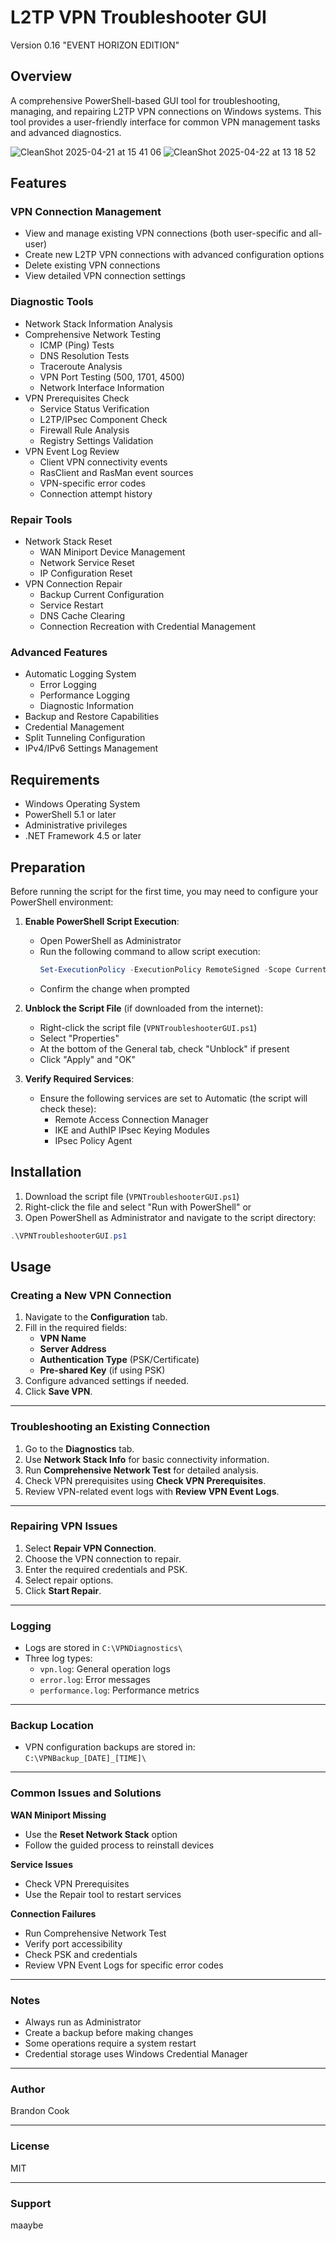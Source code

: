 # L2TP VPN Troubleshooter GUI
Version 0.16 "EVENT HORIZON EDITION"

## Overview
A comprehensive PowerShell-based GUI tool for troubleshooting, managing, and repairing L2TP VPN connections on Windows systems. This tool provides a user-friendly interface for common VPN management tasks and advanced diagnostics.

![CleanShot 2025-04-21 at 15 41 06](https://github.com/user-attachments/assets/ea0fcd5f-75f0-4912-ac1a-e04da0b4da59)
![CleanShot 2025-04-22 at 13 18 52](https://github.com/user-attachments/assets/d36f5ecc-eb4a-4a8a-b333-f37e34f534cb)



## Features

### VPN Connection Management
- View and manage existing VPN connections (both user-specific and all-user)
- Create new L2TP VPN connections with advanced configuration options
- Delete existing VPN connections
- View detailed VPN connection settings

### Diagnostic Tools
- Network Stack Information Analysis
- Comprehensive Network Testing
  - ICMP (Ping) Tests
  - DNS Resolution Tests
  - Traceroute Analysis
  - VPN Port Testing (500, 1701, 4500)
  - Network Interface Information
- VPN Prerequisites Check
  - Service Status Verification
  - L2TP/IPsec Component Check
  - Firewall Rule Analysis
  - Registry Settings Validation
- VPN Event Log Review
  - Client VPN connectivity events
  - RasClient and RasMan event sources
  - VPN-specific error codes
  - Connection attempt history

### Repair Tools
- Network Stack Reset
  - WAN Miniport Device Management
  - Network Service Reset
  - IP Configuration Reset
- VPN Connection Repair
  - Backup Current Configuration
  - Service Restart
  - DNS Cache Clearing
  - Connection Recreation with Credential Management

### Advanced Features
- Automatic Logging System
  - Error Logging
  - Performance Logging
  - Diagnostic Information
- Backup and Restore Capabilities
- Credential Management
- Split Tunneling Configuration
- IPv4/IPv6 Settings Management

## Requirements
- Windows Operating System
- PowerShell 5.1 or later
- Administrative privileges
- .NET Framework 4.5 or later

## Preparation
Before running the script for the first time, you may need to configure your PowerShell environment:

1. **Enable PowerShell Script Execution**:
   - Open PowerShell as Administrator
   - Run the following command to allow script execution:
     ```powershell
     Set-ExecutionPolicy -ExecutionPolicy RemoteSigned -Scope CurrentUser
     ```
   - Confirm the change when prompted

2. **Unblock the Script File** (if downloaded from the internet):
   - Right-click the script file (`VPNTroubleshooterGUI.ps1`)
   - Select "Properties"
   - At the bottom of the General tab, check "Unblock" if present
   - Click "Apply" and "OK"

3. **Verify Required Services**:
   - Ensure the following services are set to Automatic (the script will check these):
     - Remote Access Connection Manager
     - IKE and AuthIP IPsec Keying Modules
     - IPsec Policy Agent
     
## Installation
1. Download the script file (`VPNTroubleshooterGUI.ps1`)
2. Right-click the file and select "Run with PowerShell" or
3. Open PowerShell as Administrator and navigate to the script directory:
```powershell
.\VPNTroubleshooterGUI.ps1
```

## Usage

### Creating a New VPN Connection

1. Navigate to the **Configuration** tab.
2. Fill in the required fields:
   - **VPN Name**
   - **Server Address**
   - **Authentication Type** (PSK/Certificate)
   - **Pre-shared Key** (if using PSK)
3. Configure advanced settings if needed.
4. Click **Save VPN**.

---

### Troubleshooting an Existing Connection

1. Go to the **Diagnostics** tab.
2. Use **Network Stack Info** for basic connectivity information.
3. Run **Comprehensive Network Test** for detailed analysis.
4. Check VPN prerequisites using **Check VPN Prerequisites**.
5. Review VPN-related event logs with **Review VPN Event Logs**.


---

### Repairing VPN Issues

1. Select **Repair VPN Connection**.
2. Choose the VPN connection to repair.
3. Enter the required credentials and PSK.
4. Select repair options.
5. Click **Start Repair**.

---

### Logging

- Logs are stored in `C:\VPNDiagnostics\`
- Three log types:
  - `vpn.log`: General operation logs
  - `error.log`: Error messages
  - `performance.log`: Performance metrics

---

### Backup Location

- VPN configuration backups are stored in:  
  `C:\VPNBackup_[DATE]_[TIME]\`

---

### Common Issues and Solutions

**WAN Miniport Missing**  
- Use the **Reset Network Stack** option  
- Follow the guided process to reinstall devices

**Service Issues**  
- Check VPN Prerequisites  
- Use the Repair tool to restart services

**Connection Failures**  
- Run Comprehensive Network Test  
- Verify port accessibility  
- Check PSK and credentials
- Review VPN Event Logs for specific error codes

---

### Notes

- Always run as Administrator
- Create a backup before making changes
- Some operations require a system restart
- Credential storage uses Windows Credential Manager

---

### Author

Brandon Cook

---

### License

MIT

---

### Support

maaybe
